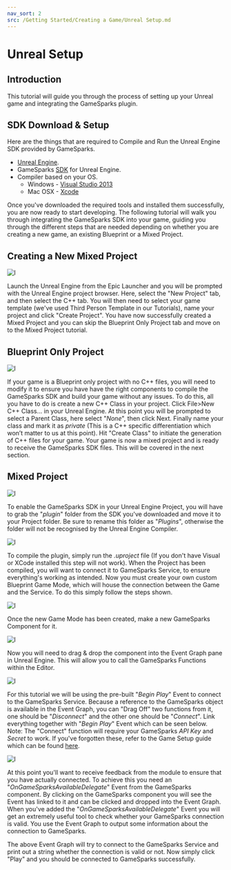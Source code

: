 ```yaml
---
nav_sort: 2
src: /Getting Started/Creating a Game/Unreal Setup.md
---
```


# Unreal Setup

## Introduction

This tutorial will guide you through the process of setting up your Unreal game and integrating the GameSparks plugin.

## SDK Download & Setup

Here are the things that are required to Compile and Run the Unreal Engine SDK provided by GameSparks.

  * [Unreal Engine](https://www.unrealengine.com/dashboard).
  * GameSparks [SDK](https://bitbucket.org/gamesparks/gamesparks-cpp-unreal/downloads) for Unreal Engine.
  * Compiler based on your OS.
    * Windows - [Visual Studio 2013](https://www.visualstudio.com/en-us/downloads/download-visual-studio-vs.aspx)
    * Mac OSX - [Xcode](https://developer.apple.com/xcode/download/)

Once you've downloaded the required tools and installed them successfully, you are now ready to start developing. The following tutorial will walk you through integrating the GameSparks SDK into your game, guiding you through the different steps that are needed depending on whether you are creating a new game, an existing Blueprint or a Mixed Project.

## Creating a New Mixed Project

![l](img/UR/1.jpg)

Launch the Unreal Engine from the Epic Launcher and you will be prompted with the Unreal Engine project browser. Here, select the "New Project" tab, and then select the C++ tab. You will then need to select your game template (we've used Third Person Template in our Tutorials), name your project and click "Create Project". You have now successfully created a Mixed Project and you can skip the Blueprint Only Project tab and move on to the Mixed Project tutorial.


## Blueprint Only Project

![l](img/UR/2.gif)

If your game is a Blueprint only project with no C++ files, you will need to modify it to ensure you have have the right components to compile the GameSparks SDK and build your game without any issues. To do this, all you have to do is create a new C++ Class in your project. Click File>New C++ Class... in your Unreal Engine. At this point you will be prompted to select a Parent Class, here select "*None*", then click Next. Finally name your class and mark it as *private* (This is a C++ specific differentiation which won’t matter to us at this point). Hit "Create Class" to initiate the generation of C++ files for your game. Your game is now a mixed project and is ready to receive the GameSparks SDK files. This will be covered in the next section.

## Mixed Project

![l](img/UR/3.png)

To enable the GameSparks SDK in your Unreal Engine Project, you will have to grab the "*plugin*" folder from the SDK you've downloaded and move it to your Project folder. Be sure to rename this folder as "*Plugins*", otherwise the folder will not be recognised by the Unreal Engine Compiler.

![l](img/UR/4.png)

To compile the plugin, simply run the *.uproject* file (If you don't have Visual or XCode installed this step will not work). When the Project has been compiled, you will want to connect it to GameSparks Service, to ensure everything's working as intended. Now you must create your own custom Blueprint Game Mode, which will house the connection between the Game and the Service. To do this simply follow the steps shown.

![l](img/UR/5.png)

Once the new Game Mode has been created, make a new GameSparks Component for it.

![l](img/UR/6.png)

Now you will need to drag & drop the component into the Event Graph pane in Unreal Engine. This will allow you to call the GameSparks Functions within the Editor.

![l](img/UR/7.png)

For this tutorial we will be using the pre-built "*Begin Play*" Event to connect to the GameSparks Service. Because a reference to the GameSparks object is available in the Event Graph, you can "Drag Off" two functions from it, one should be "*Disconnect*" and the other one should be "*Connect*". Link everything together with "*Begin Play*" Event which can be seen below. Note: The "Connect" function will require your GameSparks *API* *Key* and *Secret* to work. If you've forgotten these, refer to the Game Setup guide which can be found [here](./README.md).

![l](img/UR/8.png)

At this point you'll want to receive feedback from the module to ensure that you have actually connected. To achieve this you need an "*OnGameSparksAvailableDelegate*" Event from the GameSparks component. By clicking on the GameSparks component you will see the Event has linked to it and can be clicked and dropped into the Event Graph. When you've added the "*OnGameSparksAvailableDelegate*" Event you will get an extremely useful tool to check whether your GameSparks connection is valid. You use the Event Graph to output some information about the connection to GameSparks.


The above Event Graph will try to connect to the GameSparks Service and print out a string whether the connection is valid or not. Now simply click "Play" and you should be connected to GameSparks successfully.
